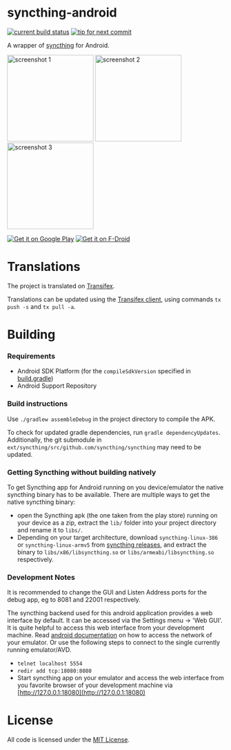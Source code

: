 # syncthing-android

[![current build status](https://travis-ci.org/syncthing/syncthing-android.svg?branch=master)](https://travis-ci.org/syncthing/syncthing-android)
[![tip for next commit](https://tip4commit.com/projects/914.svg)](https://tip4commit.com/github/syncthing/syncthing-android)

A wrapper of [syncthing](https://github.com/syncthing/syncthing) for Android.

<img src="graphics/screenshot_phone_1.png" alt="screenshot 1" width="200" /> 
<img src="graphics/screenshot_phone_2.png" alt="screenshot 2" width="200" /> 
<img src="graphics/screenshot_phone_3.png" alt="screenshot 3" width="200" />

[![Get it on Google Play](https://developer.android.com/images/brand/en_generic_rgb_wo_60.png)](https://play.google.com/store/apps/details?id=com.nutomic.syncthingandroid) [![Get it on F-Droid](https://f-droid.org/wiki/images/0/06/F-Droid-button_get-it-on.png)](https://f-droid.org/repository/browse/?fdid=com.nutomic.syncthingandroid)

# Translations

The project is translated on [Transifex](https://www.transifex.com/projects/p/syncthing-android/).

Translations can be updated using the [Transifex client](http://docs.transifex.com/developer/client/), using commands `tx push -s` and `tx pull -a`.

# Building

### Requirements
- Android SDK Platform (for the `compileSdkVersion` specified in [build.gradle](build.gradle))
- Android Support Repository

### Build instructions

Use `./gradlew assembleDebug` in the project directory to compile the APK.

To check for updated gradle dependencies, run `gradle dependencyUpdates`. Additionally, the git submodule in `ext/syncthing/src/github.com/syncthing/syncthing` may need to be updated.


### Getting Syncthing without building natively

To get Syncthing app for Android running on you device/emulator the native syncthing binary has to be available. There are multiple ways to get the native syncthing binary:
- open the Syncthing apk (the one taken from the play store) running on your device as a zip, extract the `lib/` folder into your project directory and rename it to `libs/`.
- Depending on your target architecture, download `syncthing-linux-386` or `syncthing-linux-armv5` from [syncthing releases](https://github.com/syncthing/syncthing/releases), and extract the binary to `libs/x86/libsyncthing.so` or `libs/armeabi/libsyncthing.so` respectively.


### Development Notes

It is recommended to change the GUI and Listen Address ports for the debug app, eg to 8081 and 22001 respectively.

The syncthing backend used for this android application provides a web interface by default. It can be accessed via the Settings menu -> 'Web GUI'. It is quite helpful to access this web interface from your development machine. Read [android documentation](http://developer.android.com/tools/devices/emulator.html#redirection) on how to access the network of your emulator. Or use the following steps to connect to the single currently running emulator/AVD.
- `telnet localhost 5554`
- `redir add tcp:18080:8080`
- Start syncthing app on your emulator and access the web interface from you favorite browser of your development machine via [http://127.0.0.1:18080](http://127.0.0.1:18080)

# License

All code is licensed under the [MIT License](https://github.com/Nutomic/syncthing-android/blob/master/LICENSE).
